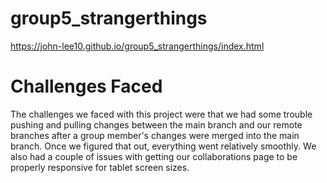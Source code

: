 # group5_strangerthings
https://john-lee10.github.io/group5_strangerthings/index.html
# Challenges Faced
The challenges we faced with this project were that we had some trouble pushing and pulling changes between the main branch and our remote branches after a group member's changes were merged into the main branch. Once we figured that out, everything went relatively smoothly. We also had a couple of issues with getting our collaborations page to be properly responsive for tablet screen sizes.